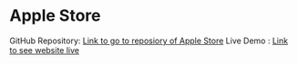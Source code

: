 # Apple Store
GitHub Repository: [Link to go to reposiory of Apple Store]()
Live Demo : [Link to see website live](https://ombhandwaldar.github.io/Apple-Store/)
